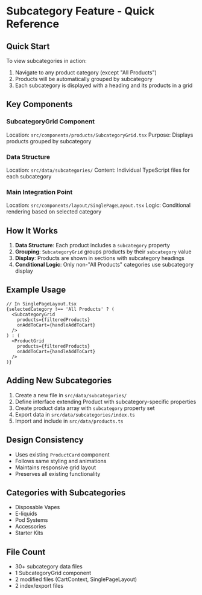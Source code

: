 # Subcategory Feature - Quick Reference

## Quick Start

To view subcategories in action:
1. Navigate to any product category (except "All Products")
2. Products will be automatically grouped by subcategory
3. Each subcategory is displayed with a heading and its products in a grid

## Key Components

### SubcategoryGrid Component
Location: `src/components/products/SubcategoryGrid.tsx`
Purpose: Displays products grouped by subcategory

### Data Structure
Location: `src/data/subcategories/`
Content: Individual TypeScript files for each subcategory

### Main Integration Point
Location: `src/components/layout/SinglePageLayout.tsx`
Logic: Conditional rendering based on selected category

## How It Works

1. **Data Structure**: Each product includes a `subcategory` property
2. **Grouping**: `SubcategoryGrid` groups products by their `subcategory` value
3. **Display**: Products are shown in sections with subcategory headings
4. **Conditional Logic**: Only non-"All Products" categories use subcategory display

## Example Usage

```tsx
// In SinglePageLayout.tsx
{selectedCategory !== 'All Products' ? (
  <SubcategoryGrid
    products={filteredProducts}
    onAddToCart={handleAddToCart}
  />
) : (
  <ProductGrid
    products={filteredProducts}
    onAddToCart={handleAddToCart}
  />
)}
```

## Adding New Subcategories

1. Create a new file in `src/data/subcategories/`
2. Define interface extending Product with subcategory-specific properties
3. Create product data array with `subcategory` property set
4. Export data in `src/data/subcategories/index.ts`
5. Import and include in `src/data/products.ts`

## Design Consistency

- Uses existing `ProductCard` component
- Follows same styling and animations
- Maintains responsive grid layout
- Preserves all existing functionality

## Categories with Subcategories

- Disposable Vapes
- E-liquids
- Pod Systems
- Accessories
- Starter Kits

## File Count

- 30+ subcategory data files
- 1 SubcategoryGrid component
- 2 modified files (CartContext, SinglePageLayout)
- 2 index/export files